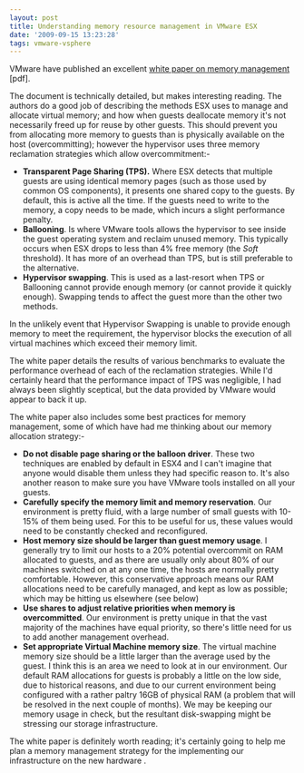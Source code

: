 ```yaml
---
layout: post
title: Understanding memory resource management in VMware ESX
date: '2009-09-15 13:23:28'
tags: vmware-vsphere 
---
```


VMware have published an excellent [white paper on memory management](http://www.vmware.com/files/pdf/perf-vsphere-memory_management.pdf) [pdf].

The document is technically detailed, but makes interesting reading. The authors do a good job of describing the methods ESX uses to manage and allocate virtual memory; and how when guests deallocate memory it's not necessarily freed up for reuse by other guests. This should prevent you from allocating more memory to guests than is physically available on the host (overcommitting); however the hypervisor uses three memory reclamation strategies which allow overcommitment:-

- **Transparent Page Sharing (TPS).** Where ESX detects that multiple guests are using identical memory pages (such as those used by common OS components), it presents one shared copy to the guests. By default, this is active all the time. If the guests need to write to the memory, a copy needs to be made, which incurs a slight performance penalty.
- **Ballooning**. Is where VMware tools allows the hypervisor to see inside the guest operating system and reclaim unused memory. This typically occurs when ESX drops to less than 4% free memory (the *Soft* threshold). It has more of an overhead than TPS, but is still preferable to the alternative.
- **Hypervisor swapping**. This is used as a last-resort when TPS or Ballooning cannot provide enough memory (or cannot provide it quickly enough). Swapping tends to affect the guest more than the other two methods.

In the unlikely event that Hypervisor Swapping is unable to provide enough memory to meet the requirement, the hypervisor blocks the execution of all virtual machines which exceed their memory limit.

The white paper details the results of various benchmarks to evaluate the performance overhead of each of the reclamation strategies. While I'd certainly heard that the performance impact of TPS was negligible, I had always been slightly sceptical, but the data provided by VMware would appear to back it up.

The white paper also includes some best practices for memory management, some of which have had me thinking about our memory allocation strategy:-

- **Do not disable page sharing or the balloon driver**. These two techniques are enabled by default in ESX4 and I can't imagine that anyone would disable them unless they had specific reason to. It's also another reason to make sure you have VMware tools installed on all your guests.
- **Carefully specify the memory limit and memory reservation**. Our environment is pretty fluid, with a large number of small guests with 10-15% of them being used. For this to be useful for us, these values would need to be constantly checked and reconfigured.
- **Host memory size should be larger than guest memory usage**. I generally try to limit our hosts to a 20% potential overcommit on RAM allocated to guests, and as there are usually only about 80% of our machines switched on at any one time, the hosts are normally pretty comfortable. However, this conservative approach means our RAM allocations need to be carefully managed, and kept as low as possible; which may be hitting us elsewhere (see below)
- **Use shares to adjust relative priorities when memory is overcommitted**. Our environment is pretty unique in that the vast majority of the machines have equal priority, so there's little need for us to add another management overhead.
- **Set appropriate Virtual Machine memory size**. The virtual machine memory size should be a little larger than the average used by the guest. I think this is an area we need to look at in our environment. Our default RAM allocations for guests is probably a little on the low side, due to historical reasons, and due to our current environment being configured with a  rather paltry 16GB of physical RAM (a problem that will be resolved in the next couple of months). We may be keeping our memory usage in check, but the resultant disk-swapping might be stressing our storage infrastructure.

The white paper is definitely worth reading; it's certainly going to help me plan a memory management strategy for the implementing our infrastructure on the new hardware .